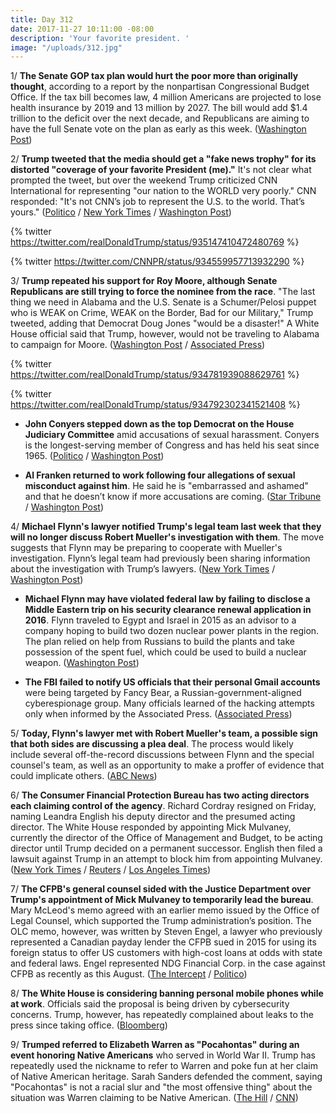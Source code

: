 ```yaml
---
title: Day 312
date: 2017-11-27 10:11:00 -08:00
description: 'Your favorite president. '
image: "/uploads/312.jpg"
---
```


1/ **The Senate GOP tax plan would hurt the poor more than originally thought**, according to a report by the nonpartisan Congressional Budget Office. If the tax bill becomes law, 4 million Americans are projected to lose health insurance by 2019 and 13 million by 2027. The bill would add $1.4 trillion to the deficit over the next decade, and Republicans are aiming to have the full Senate vote on the plan as early as this week. ([Washington Post](https://www.washingtonpost.com/news/wonk/wp/2017/11/26/senate-gop-tax-bill-hurts-the-poor-more-than-originally-thought-cbo-finds/))

2/ **Trump tweeted that the media should get a "fake news trophy" for its distorted "coverage of your favorite President (me)."** It's not clear what prompted the tweet, but over the weekend Trump criticized CNN International for representing "our nation to the WORLD very poorly." CNN responded: "It's not CNN’s job to represent the U.S. to the world. That’s yours." ([Politico](https://www.politico.com/story/2017/11/27/trump-fake-news-trophy-260551) / [New York Times](https://www.nytimes.com/2017/11/27/us/politics/trump-cnn-first-amendment.html) / [Washington Post](https://www.washingtonpost.com/news/post-politics/wp/2017/11/27/trump-attacks-media-in-his-first-post-thanksgiving-tweet/))

{% twitter https://twitter.com/realDonaldTrump/status/935147410472480769 %}

{% twitter https://twitter.com/CNNPR/status/934559957713932290 %}

3/ **Trump repeated his support for Roy Moore, although Senate Republicans are still trying to force the nominee from the race**. "The last thing we need in Alabama and the U.S. Senate is a Schumer/Pelosi puppet who is WEAK on Crime, WEAK on the Border, Bad for our Military," Trump tweeted, adding that Democrat Doug Jones "would be a disaster!" A White House official said that Trump, however, would not be traveling to Alabama to campaign for Moore. ([Washington Post](https://www.washingtonpost.com/news/powerpost/wp/2017/11/26/trump-continues-to-boost-roy-moores-senate-bid-as-other-republicans-keep-distance/) / [Associated Press](https://apnews.com/512b92cef04645d4a07c0895508f62b8))

{% twitter https://twitter.com/realDonaldTrump/status/934781939088629761 %}

{% twitter https://twitter.com/realDonaldTrump/status/934792302341521408 %}

* **John Conyers stepped down as the top Democrat on the House Judiciary Committee** amid accusations of sexual harassment. Conyers is the longest-serving member of Congress and has held his seat since 1965. ([Politico](https://www.politico.com/story/2017/11/26/conyers-stepping-down-from-post-as-ranking-democrat-on-judiciary-panel-259970) / [Washington Post](https://www.washingtonpost.com/news/powerpost/wp/2017/11/26/lawmakers-call-for-swift-consequences-in-harassment-cases-but-are-divided-over-calls-for-resignation/))

* **Al Franken returned to work following four allegations of sexual misconduct against him**. He said he is "embarrassed and ashamed" and that he doesn’t know if more accusations are coming. ([Star Tribune](http://www.startribune.com/ashamed-franken-says-he-ll-return-to-work-on-monday/460108233/) / [Washington Post](https://www.washingtonpost.com/news/morning-mix/wp/2017/11/27/al-franken-on-whether-he-will-face-more-groping-allegations-i-dont-know-i-cant-say/))

4/ **Michael Flynn's lawyer notified Trump's legal team last week that they will no longer discuss Robert Mueller's investigation with them**. The move suggests that Flynn may be preparing to cooperate with Mueller's investigation. Flynn’s legal team had previously been sharing information about the investigation with Trump’s lawyers. ([New York Times](https://www.nytimes.com/2017/11/23/us/politics/flynn-mueller-russia-trump.html) / [Washington Post](https://www.washingtonpost.com/politics/flynns-lawyer-shuts-down-communications-with-trumps-team-a-sign-he-may-be-cooperating-with-mueller-probe/2017/11/23/75de75ea-d09b-11e7-81bc-c55a220c8cbe_story.html))

* **Michael Flynn may have violated federal law by failing to disclose a Middle Eastern trip on his security clearance renewal application in 2016**. Flynn traveled to Egypt and Israel in 2015 as an advisor to a company hoping to build two dozen nuclear power plants in the region. The plan relied on help from Russians to build the plants and take possession of the spent fuel, which could be used to build a nuclear weapon. ([Washington Post](https://www.washingtonpost.com/politics/michael-flynns-role-in-middle-eastern-nuclear-project-could-compound-legal-issues/2017/11/26/51ce7ec8-ce18-11e7-81bc-c55a220c8cbe_story.html))

* **The FBI failed to notify US officials that their personal Gmail accounts** were being targeted by Fancy Bear, a Russian-government-aligned cyberespionage group. Many officials learned of the hacking attempts only when informed by the Associated Press. ([Associated Press](https://www.apnews.com/f1a5570b7ce04d39bab00ae3a9041460))

5/ **Today, Flynn's lawyer met with Robert Mueller's team, a possible sign that both sides are discussing a plea deal**. The process would likely include several off-the-record discussions between Flynn and the special counsel's team, as well as an opportunity to make a proffer of evidence that could implicate others. ([ABC News](http://abcnews.go.com/Politics/michael-flynns-lawyer-meets-members-special-counsels-team/story?id=51412187))

6/ **The Consumer Financial Protection Bureau has two acting directors each claiming control of the agency**. Richard Cordray resigned on Friday, naming Leandra English his deputy director and the presumed acting director. The White House responded by appointing Mick Mulvaney, currently the director of the Office of Management and Budget, to be acting director until Trump decided on a permanent successor. English then filed a lawsuit against Trump in an attempt to block him from appointing Mulvaney. ([New York Times](https://www.nytimes.com/2017/11/27/us/politics/cfpb-leandra-english-mulvaney.html?_r=0) / [Reuters](https://www.reuters.com/article/us-usa-trump-cfpb-memo/doughnuts-dueling-memos-factor-in-showdown-over-u-s-consumer-agency-idUSKBN1DR1UD) / [Los Angeles Times](http://www.latimes.com/business/la-fi-cfpb-director-suit-20171126-story.html))

7/ **The CFPB's general counsel sided with the Justice Department over Trump's appointment of Mick Mulvaney to temporarily lead the bureau**. Mary McLeod's memo agreed with an earlier memo issued by the Office of Legal Counsel, which supported the Trump administration’s position. The OLC memo, however, was written by Steven Engel, a lawyer who previously represented a Canadian payday lender the CFPB sued in 2015 for using its foreign status to offer US customers  with high-cost loans at odds with state and federal laws. Engel represented NDG Financial Corp. in the case against CFPB as recently as this August. ([The Intercept](https://theintercept.com/2017/11/27/white-house-memo-justifying-cfpb-takeover-was-written-by-payday-lender-attorney/) / [Politico](https://www.politico.com/story/2017/11/26/consumer-bureau-trump-english-cordray-260062))

8/ **The White House is considering banning personal mobile phones while at work**. Officials said the proposal is being driven by cybersecurity concerns. Trump, however, has repeatedly complained about leaks to the press since taking office. ([Bloomberg](https://www.bloomberg.com/news/articles/2017-11-27/white-house-is-said-to-weigh-personal-mobile-phone-ban-for-staff))

9/ **Trumped referred to Elizabeth Warren as "Pocahontas" during an event honoring Native Americans** who served in World War II. Trump has repeatedly used the nickname to refer to Warren and poke fun at her claim of Native American heritage. Sarah Sanders defended the comment, saying "Pocahontas" is not a racial slur and "the most offensive thing" about the situation was Warren claiming to be Native American. ([The Hill](http://thehill.com/homenews/administration/361990-trump-calls-warren-pocahontas-at-event-honoring-native-american) / [CNN](https://www.cnn.com/2017/11/27/politics/trump-pocahontas-navajo-code-talkers/index.html))